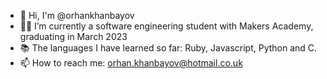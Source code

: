 - 👋 Hi, I'm @orhankhanbayov
- 👨‍🎓 I’m currently a software engineering student with Makers Academy, graduating in March 2023
- 📚 The languages I have learned so far: Ruby, Javascript, Python and C.
- 📫 How to reach me: orhan.khanbayov@hotmail.co.uk

